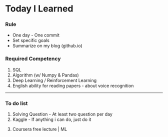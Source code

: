 # Today I Learned

### Rule

- One day - One commit
- Set specific goals
- Summarize on my blog (github.io)



### Required Competency

1) SQL
2) Algorithm (w/ Numpy & Pandas)
3) Deep Learning / Reinforcement Learning
4) English ability for reading papers - about voice recognition



---

### To do list

1) Solving Question - At least two question per day
2) Kaggle - If anything i can do, just do it

3. Coursera free lecture | ML